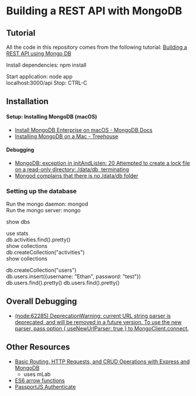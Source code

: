 # Building a REST API with MongoDB
## Tutorial
All the code in this repository comes from the following tutorial:
[Building a REST API using Mongo DB](https://codeburst.io/building-a-rest-api-using-mongo-db-75cac3403fab)

Install dependencies: npm install

Start application: node app   
localhost:3000/api
Stop: CTRL-C

## Installation
#### Setup: Installing MongoDB (macOS)
* [Install MongoDB Enterprise on macOS - MongoDB Docs](https://docs.mongodb.com/manual/tutorial/install-mongodb-enterprise-on-os-x/)
* [Installing MongoDB on a Mac - Treehouse](https://treehouse.github.io/installation-guides/mac/mongo-mac.html)
#### Debugging
* [MongoDB: exception in initAndListen: 20 Attempted to create a lock file on a read-only directory: /data/db, terminating](https://stackoverflow.com/questions/42446931/mongodb-exception-in-initandlisten-20-attempted-to-create-a-lock-file-on-a-rea)
* [Mongod complains that there is no /data/db folder](https://stackoverflow.com/questions/7948789/mongod-complains-that-there-is-no-data-db-folder)

### Setting up the database

Run the mongo daemon: mongod  
Run the mongo server: mongo

show dbs  

use stats  
db.activities.find().pretty()  
show collections  
db.createCollection("activities")  
show collections  

db.createCollection("users")  
db.users.insert({username: "Ethan", password: "test"})  
db.users.find().pretty()
db.users.find().pretty()


## Overall Debugging
* [(node:62285) DeprecationWarning: current URL string parser is deprecated, and will be removed in a future version. To use the new parser, pass option { useNewUrlParser: true } to MongoClient.connect.](https://stackoverflow.com/questions/51583465/to-use-the-new-parser-pass-option-usenewurlparser-true-to-mongoclient-conn)

## Other Resources
* [Basic Routing, HTTP Requests, and CRUD Operations with Express and MongoDB](https://www.javascriptjanuary.com/blog/basic-routing-http-requests-and-crud-operations-with-express-and-mongodb)
    * uses mLab
* [ES6 arrow functions](https://medium.freecodecamp.org/when-and-why-you-should-use-es6-arrow-functions-and-when-you-shouldnt-3d851d7f0b26)
* [PassportJS Authenticate](http://www.passportjs.org/docs/authenticate/)